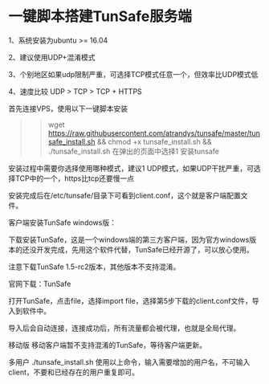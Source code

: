 # 一键脚本搭建TunSafe服务端

1、系统安装为ubuntu >= 16.04

2、建议使用UDP+混淆模式

3、个别地区如果udp限制严重，可选择TCP模式任意一个，但效率比UDP模式低

4、速度比较 UDP > TCP > TCP + HTTPS

首先连接VPS，使用以下一键脚本安装

>> wget https://raw.githubusercontent.com/atrandys/tunsafe/master/tunsafe_install.sh && chmod +x tunsafe_install.sh && ./tunsafe_install.sh
在弹出的页面中选择1 安装tunsafe



安装过程中需要你选择使用哪种模式，建议1 UDP模式，如果UDP干扰严重，可选择TCP中的一个，https比tcp还要慢一点



安装完成后在/etc/tunsafe/目录下可看到client.conf，这个就是客户端配置文件。

客户端安装TunSafe
windows版：

下载安装TunSafe，这是一个windows端的第三方客户端，因为官方windows版本的还没开发完成，先用这个软件代替，TunSafe已经开源了，可以放心使用。

注意下载TunSafe 1.5-rc2版本，其他版本不支持混淆。

官网下载：TunSafe

打开TunSafe，点击file，选择import file，选择第5步下载的client.conf文件，导入到软件中。



导入后会自动连接，连接成功后，所有流量都会被代理，也就是全局代理。

移动版
移动客户端暂不支持混淆的TunSafe，等待客户端更新。

多用户
./tunsafe_install.sh
使用以上命令，输入需要增加的用户名，不可输入client，不要和已经存在的用户重复即可。
